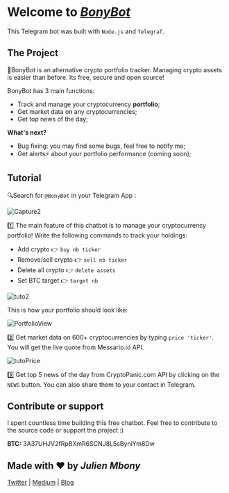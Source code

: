 Welcome to [*BonyBot*](https://telegram.me/bony-bot)
=================

This Telegram bot was built with `Node.js` and `Telegraf`.

The Project
------------

🤖BonyBot is an alternative crypto portfolio tracker. Managing crypto assets is easier than before. Its free, secure and open source! 

BonyBot has 3 main functions:
- Track and manage your cryptocurrency **portfolio**;
- Get market data on any cryptocurrencies;
- Get top news of the day;

**What's next?**
- Bug fixing: you may find some bugs, feel free to notify me;
- Get alerts⚡️ about your portfolio performance (coming soon);

Tutorial 
---------


🔍Search for `@BonyBot` in your Telegram App :

![Capture2](https://user-images.githubusercontent.com/46977988/64043242-db9f5880-cb31-11e9-83aa-d58e78362e1f.PNG)

1️⃣ The main feature of this chatbot is to manage your cryptocurrency portfolio! Write the following commands to track your holdings: 
- Add crypto  👉  `buy nb ticker`
- Remove/sell crypto  👉  `sell nb ticker`
- Delete all crypto  👉  `delete assets`
- Set BTC target 👉  `target nb`

![tuto2](https://user-images.githubusercontent.com/46977988/64042407-bd385d80-cb2f-11e9-91a9-12b8d228fe9e.gif)

This is how your portfolio should look like:

![PortfolioView](https://user-images.githubusercontent.com/46977988/64050426-ff6c9980-cb45-11e9-8fad-9877967dffb1.PNG)

2️⃣ Get market data on 600+ cryptocurrencies by typing `price 'ticker'`. You will get the live quote from Messario.io API.

![tutoPrice](https://user-images.githubusercontent.com/46977988/64051910-b8cd6e00-cb4a-11e9-9ab1-c30dbb72eb5c.gif)

3️⃣ Get top 5 news of the day from CryptoPanic.com API by clicking on the `NEWS` button. You can also share them to your contact in Telegram.

Contribute or support
-------------------

I spent countless time building this free chatbot. Feel free to contribute to the source code or support the project :)

**BTC:** 3A37UHJV2fRpBXmR6SCNJ8L5sByniYm8Dw

Made with ❤️ by *Julien Mbony*
-------------------

[Twitter](https://twitter.com/julienmbony) | [Medium](https://medium.com/@julien.mbony) | [Blog](http://aleny.net/)

